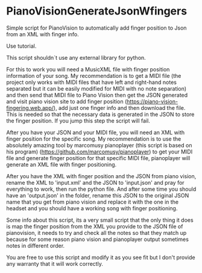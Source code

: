 # PianoVisionGenerateJsonWfingers
 Simple script for PianoVision to automatically add finger position to Json from an XML with finger info.

 Use tutorial.

 This script shouldn´t use any external library for python.

 For this to work you will need a MusicXML file with finger position information of your song.
 My recommendation is to get a MIDI file (the project only works with MIDI files that have left and right-hand notes separated but it can be easily modified for MIDI with no note separation) and then send that MIDI file to Piano Vision then get the JSON generated and visit piano vision site to add finger position (https://piano-vision-fingering.web.app/), add just one finger info and then download the file. This is needed so that the necessary data is generated in the JSON to store the finger position. If you jump this step the script will fail. 

 After you have your JSON and your MIDI file, you will need an XML with finger position for the specific song. My recommendation is to use the absolutely amazing tool by marcomusy pianoplayer (this script is based on his program) (https://github.com/marcomusy/pianoplayer) to get your MIDI file and generate finger position for that specific MIDI file, pianoplayer will generate an XML file with finger positioning.

 After you have the XML with finger position and the JSON from piano vision, rename the XML to 'input.xml' and the JSON to 'input.json' and pray for everything to work, then run the python file. And after some time you should have an 'output.json' in the folder, rename this JSON to the original JSON name that you get from piano vision and replace it with the one in the headset and you should have a working song with finger positioning.

Some info about this script, its a very small script that the only thing it does is map the finger position from the XML you provide to the JSON file of pianovision, it needs to try and check all the notes so that they match up because for some reason piano vision and pianoplayer output sometimes notes in different order.

You are free to use this script and modify it as you see fit but I don't provide any warranty that it will work correctly.
